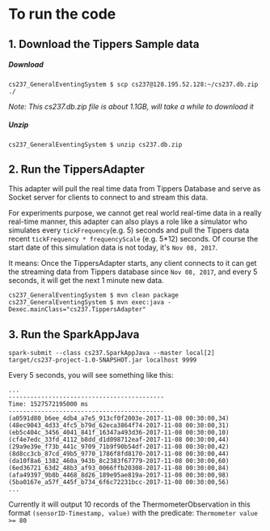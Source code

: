 # To run the code

## 1. Download the Tippers Sample data

##### Download
`cs237_GeneralEventingSystem $ scp cs237@128.195.52.128:~/cs237.db.zip ./`

*Note: This cs237.db.zip file is about 1.1GB, will take a while to download it*

##### Unzip
`cs237_GeneralEventingSystem $ unzip cs237.db.zip`

## 2. Run the TippersAdapter

This adapter will pull the real time data from Tippers Database
and serve as Socket server for clients to connect to and stream this data.

For experiments purpose, we cannot get real world real-time data 
in a really real-time manner, this adapter can also plays a role like 
a simulator who simulates every `tickFrequency`(e.g. 5) seconds 
and pull the Tippers data recent `tickFrequency * frequencyScale`
(e.g. 5*12) seconds. Of course the start date of this simulation data 
is not today, it's `Nov 08, 2017`.

It means: Once the TippersAdapter starts, any client connects to 
it can get the streaming data from Tippers database since `Nov 08, 2017`,
 and every 5 seconds, it will get the next 1 minute new data.

 
```
cs237_GeneralEventingSystem $ mvn clean package
cs237_GeneralEventingSystem $ mvn exec:java -Dexec.mainClass="cs237.TippersAdapter"
```

## 3. Run the SparkAppJava

```
spark-submit --class cs237.SparkAppJava --master local[2] target/cs237-project-1.0-SNAPSHOT.jar localhost 9999
```

Every 5 seconds, you will see something like this:

```
...
-------------------------------------------
Time: 1527572195000 ms
-------------------------------------------
(a0591d80_b6ee_4db4_a7e5_913cf0f2003e-2017-11-08 00:30:00,34)
(48ec9043_4d33_4fc5_b79d_62eca3864f74-2017-11-08 00:30:00,31)
(eb5c404c_3456_4041_841f_16347a493d36-2017-11-08 00:30:00,10)
(cf4e7edc_33fd_4112_b8dd_d1d098712eaf-2017-11-08 00:30:00,44)
(29a9e39e_f73b_441c_9709_71b9f90b54df-2017-11-08 00:30:00,42)
(8d8cc3cb_87cd_49b5_9770_1786f8fd8170-2017-11-08 00:30:00,44)
(da10f8a6_1382_460a_943b_8c2383f67779-2017-11-08 00:30:00,60)
(6ed36721_63d2_48b3_af93_0066ffb20308-2017-11-08 00:30:00,84)
(afa49397_9b8b_4468_8d26_189e95ae819a-2017-11-08 00:30:00,98)
(5ba0167e_a57f_445f_b734_6f6c72231bcc-2017-11-08 00:30:00,56)
...

```

Currently it will output 10 records of the ThermometerObservation 
in this format `(sensorID-Timestamp, value)` 
with the predicate: `Thermometer value >= 80`

